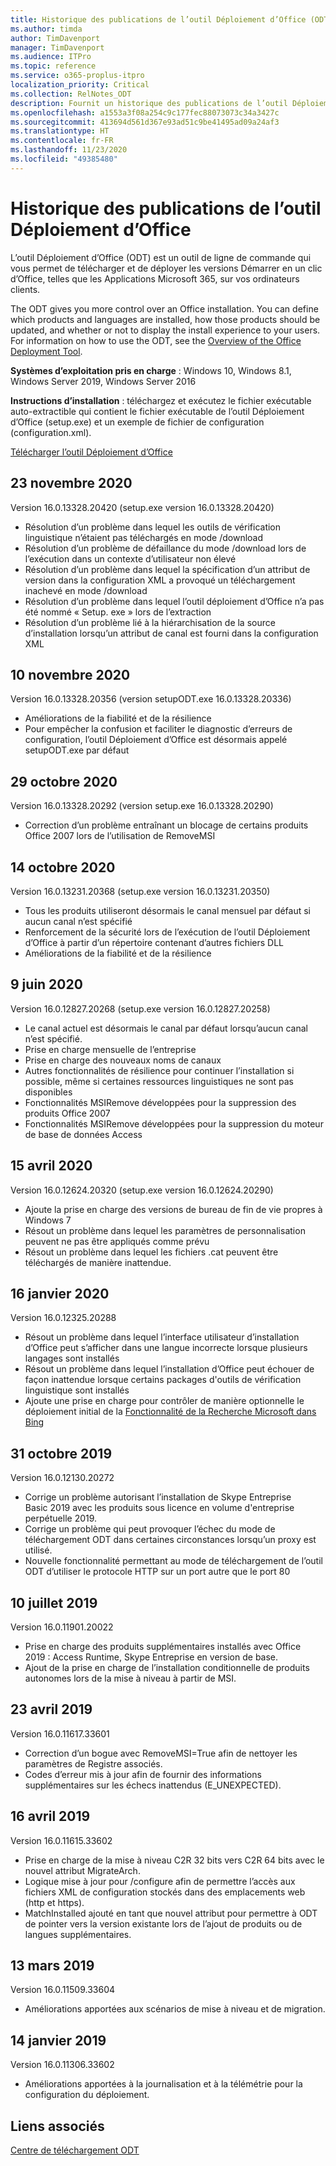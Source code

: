 ```yaml
---
title: Historique des publications de l’outil Déploiement d’Office (ODT)
ms.author: timda
author: TimDavenport
manager: TimDavenport
ms.audience: ITPro
ms.topic: reference
ms.service: o365-proplus-itpro
localization_priority: Critical
ms.collection: RelNotes_ODT
description: Fournit un historique des publications de l’outil Déploiement d’Office (ODT) destiné aux professionnels de l’informatique
ms.openlocfilehash: a1553a3f08a254c9c177fec88073073c34a3427c
ms.sourcegitcommit: 413694d561d367e93ad51c9be41495ad09a24af3
ms.translationtype: HT
ms.contentlocale: fr-FR
ms.lasthandoff: 11/23/2020
ms.locfileid: "49385480"
---
```

# <a name="release-history-for-office-deployment-tool"></a>Historique des publications de l’outil Déploiement d’Office

L’outil Déploiement d’Office (ODT) est un outil de ligne de commande qui vous permet de télécharger et de déployer les versions Démarrer en un clic d’Office, telles que les Applications Microsoft 365, sur vos ordinateurs clients. 


The ODT gives you more control over an Office installation. You can define which products and languages are installed, how those products should be updated, and whether or not to display the install experience to your users. For information on how to use the ODT, see the [Overview of the Office Deployment Tool](https://docs.microsoft.com/deployoffice/overview-of-the-office-2016-deployment-tool).

 **Systèmes d’exploitation pris en charge** : Windows 10, Windows 8.1, Windows Server 2019, Windows Server 2016 
 
 **Instructions d’installation** : téléchargez et exécutez le fichier exécutable auto-extractible qui contient le fichier exécutable de l’outil Déploiement d’Office (setup.exe) et un exemple de fichier de configuration (configuration.xml). 

[Télécharger l’outil Déploiement d’Office](https://www.microsoft.com/en-us/download/confirmation.aspx?id=49117)

## <a name="november-23-2020"></a>23 novembre 2020
Version 16.0.13328.20420 (setup.exe version 16.0.13328.20420)
- Résolution d’un problème dans lequel les outils de vérification linguistique n’étaient pas téléchargés en mode /download
- Résolution d’un problème de défaillance du mode /download lors de l’exécution dans un contexte d’utilisateur non élevé
- Résolution d’un problème dans lequel la spécification d’un attribut de version dans la configuration XML a provoqué un téléchargement inachevé en mode /download
- Résolution d’un problème dans lequel l’outil déploiement d’Office n’a pas été nommé « Setup. exe » lors de l’extraction
- Résolution d’un problème lié à la hiérarchisation de la source d’installation lorsqu’un attribut de canal est fourni dans la configuration XML

## <a name="november-10-2020"></a>10 novembre 2020
Version 16.0.13328.20356 (version setupODT.exe 16.0.13328.20336)
- Améliorations de la fiabilité et de la résilience
- Pour empêcher la confusion et faciliter le diagnostic d’erreurs de configuration, l’outil Déploiement d’Office est désormais appelé setupODT.exe par défaut

## <a name="october-29-2020"></a>29 octobre 2020
Version 16.0.13328.20292 (version setup.exe 16.0.13328.20290)
- Correction d’un problème entraînant un blocage de certains produits Office 2007 lors de l’utilisation de RemoveMSI

## <a name="october-14-2020"></a>14 octobre 2020
Version 16.0.13231.20368 (setup.exe version 16.0.13231.20350)
- Tous les produits utiliseront désormais le canal mensuel par défaut si aucun canal n’est spécifié
- Renforcement de la sécurité lors de l’exécution de l’outil Déploiement d’Office à partir d’un répertoire contenant d’autres fichiers DLL
- Améliorations de la fiabilité et de la résilience

## <a name="june-9-2020"></a>9 juin 2020

Version 16.0.12827.20268 (setup.exe version 16.0.12827.20258)
- Le canal actuel est désormais le canal par défaut lorsqu’aucun canal n’est spécifié.
- Prise en charge mensuelle de l’entreprise
- Prise en charge des nouveaux noms de canaux
- Autres fonctionnalités de résilience pour continuer l’installation si possible, même si certaines ressources linguistiques ne sont pas disponibles
- Fonctionnalités MSIRemove développées pour la suppression des produits Office 2007
- Fonctionnalités MSIRemove développées pour la suppression du moteur de base de données Access 

## <a name="april-15-2020"></a>15 avril 2020

Version 16.0.12624.20320 (setup.exe version 16.0.12624.20290)
- Ajoute la prise en charge des versions de bureau de fin de vie propres à Windows 7
- Résout un problème dans lequel les paramètres de personnalisation peuvent ne pas être appliqués comme prévu
- Résout un problème dans lequel les fichiers .cat peuvent être téléchargés de manière inattendue.

## <a name="january-16-2020"></a>16 janvier 2020

Version 16.0.12325.20288
- Résout un problème dans lequel l’interface utilisateur d’installation d’Office peut s’afficher dans une langue incorrecte lorsque plusieurs langages sont installés
- Résout un problème dans lequel l’installation d’Office peut échouer de façon inattendue lorsque certains packages d'outils de vérification linguistique sont installés
- Ajoute une prise en charge pour contrôler de manière optionnelle le déploiement initial de la [Fonctionnalité de la Recherche Microsoft dans Bing](https://go.microsoft.com/fwlink/p/?linkid=2109345)


## <a name="october-31-2019"></a>31 octobre 2019

Version 16.0.12130.20272
- Corrige un problème autorisant l’installation de Skype Entreprise Basic 2019 avec les produits sous licence en volume d'entreprise perpétuelle 2019.
- Corrige un problème qui peut provoquer l’échec du mode de téléchargement ODT dans certaines circonstances lorsqu’un proxy est utilisé.
- Nouvelle fonctionnalité permettant au mode de téléchargement de l’outil ODT d’utiliser le protocole HTTP sur un port autre que le port 80


## <a name="july-10-2019"></a>10 juillet 2019

Version 16.0.11901.20022
- Prise en charge des produits supplémentaires installés avec Office 2019 : Access Runtime, Skype Entreprise en version de base.
- Ajout de la prise en charge de l’installation conditionnelle de produits autonomes lors de la mise à niveau à partir de MSI.

## <a name="april-23-2019"></a>23 avril 2019

Version 16.0.11617.33601
- Correction d’un bogue avec RemoveMSI=True afin de nettoyer les paramètres de Registre associés.
- Codes d’erreur mis à jour afin de fournir des informations supplémentaires sur les échecs inattendus (E_UNEXPECTED).

## <a name="april-16-2019"></a>16 avril 2019

Version 16.0.11615.33602
- Prise en charge de la mise à niveau C2R 32 bits vers C2R 64 bits avec le nouvel attribut MigrateArch.
- Logique mise à jour pour /configure afin de permettre l’accès aux fichiers XML de configuration stockés dans des emplacements web (http et https).
- MatchInstalled ajouté en tant que nouvel attribut pour permettre à ODT de pointer vers la version existante lors de l’ajout de produits ou de langues supplémentaires.

## <a name="march-13-2019"></a>13 mars 2019

Version 16.0.11509.33604
- Améliorations apportées aux scénarios de mise à niveau et de migration.

## <a name="january-14-2019"></a>14 janvier 2019

Version 16.0.11306.33602
- Améliorations apportées à la journalisation et à la télémétrie pour la configuration du déploiement.


## <a name="related-links"></a>Liens associés

[Centre de téléchargement ODT](https://www.microsoft.com/en-us/download/details.aspx?id=49117)